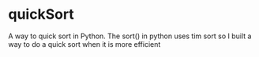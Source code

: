 # quickSort
A way to quick sort in Python. The sort() in python uses tim sort so I built a way to do a quick sort when it is more efficient
